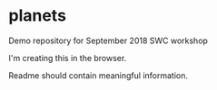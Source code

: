 # planets
Demo repository for September 2018 SWC workshop

I'm creating this in the browser.

Readme should contain meaningful information.
